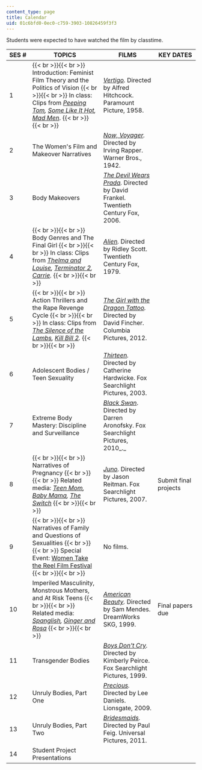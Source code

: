 ```yaml
---
content_type: page
title: Calendar
uid: 01c6bfd0-0ec0-c759-3903-10826459f3f3
---
```


Students were expected to have watched the film by classtime.

| SES # | TOPICS | FILMS | KEY DATES |
| --- | --- | --- | --- |
| 1 |  {{< br >}}{{< br >}} Introduction: Feminist Film Theory and the Politics of Vision {{< br >}}{{< br >}} In class: Clips from _[Peeping Tom](http://www.imdb.com/title/tt0054167/?ref_=nv_sr_1), [Some Like It Hot](http://www.imdb.com/title/tt0053291/?ref_=fn_al_tt_1), [Mad Men](http://www.imdb.com/title/tt0804503/?ref_=fn_al_tt_1)_. {{< br >}}{{< br >}}  | _[Vertigo](http://www.imdb.com/title/tt0052357/?ref_=fn_al_tt_1)._ Directed by Alfred Hitchcock. Paramount Picture, 1958. | &nbsp; |
| 2 | The Women's Film and Makeover Narratives | _[Now, Voyager](http://www.imdb.com/title/tt0035140/?ref_=fn_al_tt_2)._ Directed by Irving Rapper. Warner Bros., 1942. | &nbsp; |
| 3 | Body Makeovers | _[The Devil Wears Prada](http://www.imdb.com/title/tt0458352/?ref_=nv_sr_1)._ Directed by David Frankel. Twentieth Century Fox, 2006. | &nbsp; |
| 4 |  {{< br >}}{{< br >}} Body Genres and The Final Girl {{< br >}}{{< br >}} In class: Clips from _[Thelma and Louise](http://www.imdb.com/title/tt0103074/), [Terminator 2](http://www.imdb.com/title/tt0103064/?ref_=nv_sr_1), [Carrie](http://www.imdb.com/title/tt0074285/?ref_=fn_al_tt_2)._ {{< br >}}{{< br >}}  | _[Alien](http://www.imdb.com/title/tt0078748/?ref_=fn_al_tt_1)._ Directed by Ridley Scott. Twentieth Century Fox, 1979. | &nbsp; |
| 5 |  {{< br >}}{{< br >}} Action Thrillers and the Rape Revenge Cycle {{< br >}}{{< br >}} In class: Clips from _[The Silence of the Lambs](http://www.imdb.com/title/tt0102926/?ref_=nv_sr_1), [Kill Bill 2](http://www.imdb.com/title/tt0378194/?ref_=nv_sr_2)._ {{< br >}}{{< br >}}  | _[The Girl with the Dragon Tattoo](http://www.imdb.com/title/tt1568346/?ref_=nv_sr_1)._ Directed by David Fincher. Columbia Pictures, 2012. | &nbsp; |
| 6 | Adolescent Bodies / Teen Sexuality | _[Thirteen](http://www.imdb.com/title/tt0328538/?ref_=fn_al_tt_1)._ Directed by Catherine Hardwicke. Fox Searchlight Pictures, 2003. | &nbsp; |
| 7 | Extreme Body Mastery: Discipline and Surveillance | [_Black Swan_](http://www.imdb.com/title/tt0947798/?ref_=fn_al_tt_1). Directed by Darren Aronofsky. Fox Searchlight Pictures, 2010_._ | &nbsp; |
| 8 |  {{< br >}}{{< br >}} Narratives of Pregnancy {{< br >}}{{< br >}} Related media: _[Teen Mom](http://www.imdb.com/title/tt1566154/?ref_=fn_al_tt_1), [Baby Mama](http://www.imdb.com/title/tt0871426/?ref_=nv_sr_1), [The Switch](http://www.imdb.com/title/tt0889573/?ref_=nv_sr_1)_ {{< br >}}{{< br >}}  | _[Juno](http://www.imdb.com/title/tt0467406/?ref_=nv_sr_2)._ Directed by Jason Reitman. Fox Searchlight Pictures, 2007. | Submit final projects |
| 9 |  {{< br >}}{{< br >}} Narratives of Family and Questions of Sexualities {{< br >}}{{< br >}} Special Event: [Women Take the Reel Film Festival](http://web.mit.edu/gcws/news+events/2014women-reel.html) {{< br >}}{{< br >}}  | No films. | &nbsp; |
| 10 | Imperiled Masculinity, Monstrous Mothers, and At Risk Teens {{< br >}}{{< br >}} Related media: _[Spanglish](http://www.imdb.com/title/tt0371246/?ref_=fn_al_tt_1), [Ginger and Rosa](http://www.imdb.com/title/tt2115295/?ref_=fn_al_tt_1)_ {{< br >}}{{< br >}}  | _[American Beauty](http://www.imdb.com/title/tt0169547/?ref_=fn_al_tt_4)._ Directed by Sam Mendes. DreamWorks SKG, 1999. | Final papers due |
| 11 | Transgender Bodies | _[Boys Don't Cry](http://www.imdb.com/title/tt0171804/?ref_=nv_sr_1)._ Directed by Kimberly Peirce. Fox Searchlight Pictures, 1999. | &nbsp; |
| 12 | Unruly Bodies, Part One | _[Precious](http://www.imdb.com/title/tt0929632/?ref_=fn_al_tt_1)._ Directed by Lee Daniels. Lionsgate, 2009. | &nbsp; |
| 13 | Unruly Bodies, Part Two | _[Bridesmaids](http://www.imdb.com/title/tt1478338/?ref_=fn_al_tt_1)._ Directed by Paul Feig. Universal Pictures, 2011. | &nbsp; |
| 14 | Student Project Presentations | &nbsp; |